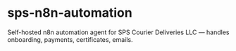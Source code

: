 # sps-n8n-automation
Self-hosted n8n automation agent for SPS Courier Deliveries LLC — handles onboarding, payments, certificates, emails.
